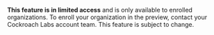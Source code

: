 **This feature is in limited access** and is only available to enrolled organizations. To enroll your organization in the preview, contact your Cockroach Labs account team. This feature is subject to change.

